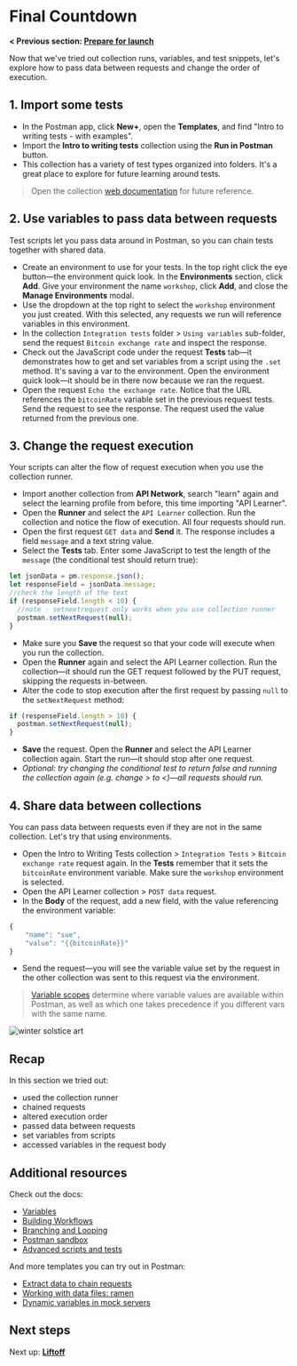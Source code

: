 # Final Countdown

__< Previous section: [Prepare for launch](./part1-PrepareForLaunch.md)__

Now that we've tried out collection runs, variables, and test snippets, let's explore how to pass data between requests and change the order of execution.

## 1. Import some tests

* In the Postman app, click **New+**, open the **Templates**, and find "Intro to writing tests - with examples".
* Import the **Intro to writing tests** collection using the **Run in Postman** button.
* This collection has a variety of test types organized into folders. It's a great place to explore for future learning around tests.

> Open the collection [web documentation](https://documenter.getpostman.com/view/1559645/RzZFCGFR?version=latest) for future reference.

## 2. Use variables to pass data between requests

Test scripts let you pass data around in Postman, so you can chain tests together with shared data.

* Create an environment to use for your tests. In the top right click the eye button—the environment quick look. In the __Environments__ section, click __Add__. Give your environment the name `workshop`, click __Add__, and close the __Manage Environments__ modal.
* Use the dropdown at the top right to select the `workshop` environment you just created. With this selected, any requests we run will reference variables in this environment.
* In the collection `Integration tests` folder &gt; `Using variables` sub-folder, send the request `Bitcoin exchange rate` and inspect the response.
* Check out the JavaScript code under the request **Tests** tab—it demonstrates how to get and set variables from a script using the `.set` method. It's saving a var to the environment. Open the environment quick look—it should be in there now because we ran the request.
* Open the request `Echo the exchange rate`. Notice that the URL references the `bitcoinRate` variable set in the previous request tests. Send the request to see the response. The request used the value returned from the previous one.

## 3. Change the request execution

Your scripts can alter the flow of request execution when you use the collection runner.

* Import another collection from __API Network__, search "learn" again and select the learning profile from before, this time importing "API Learner".
* Open the __Runner__ and select the `API Learner` collection. Run the collection and notice the flow of execution. All four requests should run.
* Open the first request `GET data` and __Send__ it. The response includes a field `message` and a text string value.
* Select the __Tests__ tab. Enter some JavaScript to test the length of the `message` (the conditional test should return true):

```javascript
let jsonData = pm.response.json();
let responseField = jsonData.message;
//check the length of the text
if (responseField.length < 10) {
  //note - setnextrequest only works when you use collection runner
  postman.setNextRequest(null);
}
```

* Make sure you __Save__ the request so that your code will execute when you run the collection.
* Open the __Runner__ again and select the API Learner collection. Run the collection—it should run the GET request followed by the PUT request, skipping the requests in-between.
* Alter the code to stop execution after the first request by passing `null` to the `setNextRequest` method:

```javascript
if (responseField.length > 10) {
  postman.setNextRequest(null);
}
```

* __Save__ the request. Open the __Runner__ and select the API Learner collection again. Start the run—it should stop after one request.
* _Optional: try changing the conditional test to return false and running the collection again (e.g. change &gt; to &lt;)—all requests should run._

## 4. Share data between collections

You can pass data between requests even if they are not in the same collection. Let's try that using environments.

* Open the Intro to Writing Tests collection &gt; `Integration Tests` &gt; `Bitcoin exchange rate` request again. In the __Tests__ remember that it sets the `bitcoinRate` environment variable. Make sure the `workshop` environment is selected.
* Open the API Learner collection &gt; `POST data` request.
* In the __Body__ of the request, add a new field, with the value referencing the environment variable:

```javascript
{
	"name": "sue",
	"value": "{{bitcoinRate}}"
}
```

* Send the request—you will see the variable value set by the request in the other collection was sent to this request via the environment.

> [Variable scopes](https://learning.postman.com/docs/postman/variables-and-environments/variables/) determine where variable values are available within Postman, as well as which one takes precedence if you different vars with the same name.

![[winter solstice art](https://apod.nasa.gov/apod/image/1712/WinterSolsticeMW_Seip.jpg)](https://apod.nasa.gov/apod/image/1712/WinterSolsticeMW_Seip.jpg)

## Recap

In this section we tried out:

* used the collection runner
* chained requests
* altered execution order
* passed data between requests
* set variables from scripts
* accessed variables in the request body

## Additional resources

Check out the docs:

* [Variables](https://learning.postman.com/docs/postman/variables-and-environments/variables/)
* [Building Workflows](https://learning.postman.com/docs/postman/collection-runs/building-workflows/)
* [Branching and Looping](https://learning.postman.com/docs/postman/scripts/branching-and-looping/)
* [Postman sandbox](https://learning.postman.com/docs/postman/scripts/postman-sandbox/)
* [Advanced scripts and tests](https://learning.postman.com/docs/postman/collection-runs/building-workflows/)

And more templates you can try out in Postman:

* [Extract data to chain requests](https://explore.postman.com/templates/1616/extract-data-to-chain-requests)
* [Working with data files: ramen](https://explore.postman.com/templates/1433/working-with-data-files-ramen)
* [Dynamic variables in mock servers](https://explore.postman.com/templates/3360/dynamic-variables-in-mock-servers)

## Next steps

Next up: __[Liftoff](./part3-Liftoff.md)__
